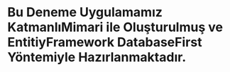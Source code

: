 # Bu Deneme Uygulamamız KatmanlıMimari ile Oluşturulmuş ve EntitiyFramework DatabaseFirst Yöntemiyle Hazırlanmaktadır.
